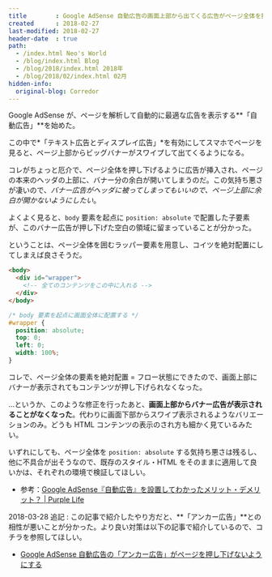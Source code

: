 ```yaml
---
title        : Google AdSense 自動広告の画面上部から出てくる広告がページ全体を押し下げる件
created      : 2018-02-27
last-modified: 2018-02-27
header-date  : true
path:
  - /index.html Neo's World
  - /blog/index.html Blog
  - /blog/2018/index.html 2018年
  - /blog/2018/02/index.html 02月
hidden-info:
  original-blog: Corredor
---
```


Google AdSense が、ページを解析して自動的に最適な広告を表示する**「自動広告」**を始めた。

この中で*「テキスト広告とディスプレイ広告」*を有効にしてスマホでページを見ると、ページ上部からビッグバナーがスワイプして出てくるようになる。

コレがちょっと厄介で、ページ全体を押し下げるように広告が挿入され、ページの本来のヘッダの上部に、バナー分の余白が開いてしまうのだ。この気持ち悪さが凄いので、*バナー広告がヘッダに被ってしまってもいいので、ページ上部に余白が開かないようにしたい*。

よくよく見ると、`body` 要素を起点に `position: absolute` で配置した子要素が、このバナー広告が押し下げた空白の領域に留まっていることが分かった。

ということは、ページ全体を囲むラッパー要素を用意し、コイツを絶対配置にしてしまえば良さそうだ。

```html
<body>
  <div id="wrapper">
    <!-- 全てのコンテンツをこの中に入れる -->
  </div>
</body>
```

```css
/* body 要素を起点に画面全体に配置する */
#wrapper {
  position: absolute;
  top: 0;
  left: 0;
  width: 100%;
}
```

コレで、ページ全体の要素を絶対配置 = フロー状態にできたので、画面上部にバナーが表示されてもコンテンツが押し下げられなくなった。

…というか、このような修正を行ったあと、**画面上部からバナー広告が表示されることがなくなった**。代わりに画面下部からスワイプ表示されるようなバリエーションのみ。どうも HTML コンテンツの表示のされ方も細かく見ているみたい。

いずれにしても、ページ全体を `position: absolute` する気持ち悪さは残るし、他に不具合が出そうなので、既存のスタイル・HTML をそのままに適用して良いかは、それぞれの環境で検証してほしい。

- 参考：[Google AdSense『自動広告』を設置してわかったメリット・デメリット？ | Purple Life](https://love-wave.com/adsense-auto-ads/#AdSense-2)

2018-03-28 追記 : この記事で紹介したやり方だと、**「アンカー広告」**との相性が悪いことが分かった。より良い対策は以下の記事で紹介しているので、コチラを参照してほしい。

- [Google AdSense 自動広告の「アンカー広告」がページを押し下げないようにする](/blog/2018/03/28-02.html)

